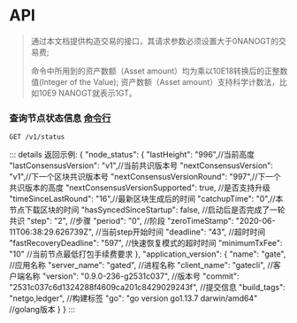 # API

> 通过本文档提供构造交易的接口，其请求参数必须设置大于0NANOGT的交易费;
> 
> 命令中所用到的资产数额（Asset amount）均为乘以10E18转换后的正整数值(Integer of the Value);
> 资产数额（Asset amount）支持科学计数法，比如10E9 NANOGT就表示1GT。


### <span id="查询节点状态信息">查询节点状态信息 [命令行](../cli/README.md#查询节点状态信息-api)</span>

```
GET /v1/status  
```

::: details 返回示例:
    {
        "node_status": {
            "lastHeight": "996",//当前高度
            "lastConsensusVersion": "v1",//当前共识版本号
            "nextConsensusVersion": "v1",//下一个区块共识版本号
            "nextConsensusVersionRound": "997",//下一个共识版本的高度
            "nextConsensusVersionSupported": true, //是否支持升级
            "timeSinceLastRound": "16",//最新区块生成后的时间
            "catchupTime": "0",//本节点下载区块的时间
            "hasSyncedSinceStartup": false, //启动后是否完成了一轮共识
            "step": "2", //步骤
            "period": "0", //阶段
            "zeroTimeStamp": "2020-06-11T06:38:29.626739Z", //当前step开始时间
            "deadline": "43", //超时时间
            "fastRecoveryDeadline": "597", //快速恢复模式的超时时间
            "minimumTxFee": "10" //当前节点最低打包手续费要求
        },
        "application_version": {
            "name": "gate", //应用名称
            "server_name": "gated", //进程名称
            "client_name": "gatecli", //客户端名称
            "version": "0.9.0-236-g2531c037", //版本号
            "commit": "2531c037c6d1324288f4609ca201c8429029243f", //提交信息
            "build_tags": "netgo,ledger", //构建标签
            "go": "go version go1.13.7 darwin/amd64" //golang版本
        }
    }
:::







